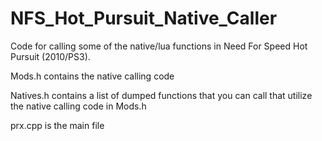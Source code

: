 # NFS_Hot_Pursuit_Native_Caller
Code for calling some of the native/lua functions in Need For Speed Hot Pursuit (2010/PS3).

Mods.h contains the native calling code

Natives.h contains a list of dumped functions that you can call that utilize the native calling code in Mods.h

prx.cpp is the main file
